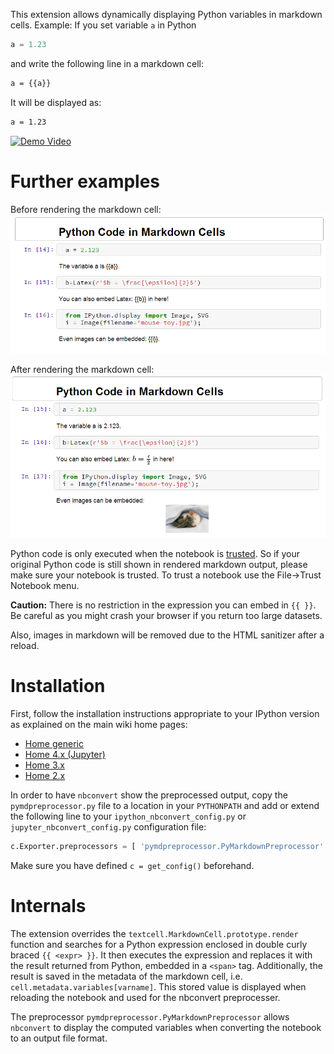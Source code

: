 This extension allows dynamically displaying Python variables in markdown cells.
Example:
If you set variable `a` in Python
```Python
a = 1.23
```
and write the following line in a markdown cell:
```Markdown
a = {{a}}
```
It will be displayed as:
```Markdown
a = 1.23
```

[![Demo Video](http://img.youtube.com/vi/_wLwLsgkExc/0.jpg)](https://youtu.be/_wLwLsgkExc)


Further examples
================

Before rendering the markdown cell:
![before](python-markdown-pre.png)

After rendering the markdown cell:
![after](python-markdown-post.png)

Python code is only executed when the notebook is [trusted](https://ipython.org/ipython-doc/dev/notebook/security.html). So if your original Python code is still shown in rendered markdown output, please make sure your notebook is trusted. To trust a notebook use the File->Trust Notebook menu. 

**Caution:** There is no restriction in the expression you can embed in `{{ }}`. Be careful as you might crash your browser if you return too large datasets.

Also, images in markdown will be removed due to the HTML sanitizer after a reload.


Installation
============

First, follow the installation instructions appropriate to your IPython version as explained on the main wiki home pages:
* [Home generic](Home)
* [Home 4.x (Jupyter)](Home-4.x-(Jupyter))
* [Home 3.x](Home-3.x)
* [Home 2.x](Home-2.x)

In order to have `nbconvert` show the preprocessed output, copy the `pymdpreprocessor.py` file to a location in your `PYTHONPATH` and add or extend the following line to your `ipython_nbconvert_config.py` or `jupyter_nbconvert_config.py` configuration file:
```python
c.Exporter.preprocessors = [ 'pymdpreprocessor.PyMarkdownPreprocessor' ]
```
Make sure you have defined `c = get_config()` beforehand.



Internals
=========

The extension overrides the `textcell.MarkdownCell.prototype.render` function and searches for a Python expression enclosed in double curly braced `{{ <expr> }}`. It then executes the expression and replaces it with the result returned from Python, embedded in a `<span>` tag.
Additionally, the result is saved in the metadata of the markdown cell, i.e. `cell.metadata.variables[varname]`. This stored value is displayed when reloading the notebook and used for the nbconvert preprocesser.

The preprocessor `pymdpreprocessor.PyMarkdownPreprocessor` allows `nbconvert` to display the computed variables when converting the notebook to an output file format.

